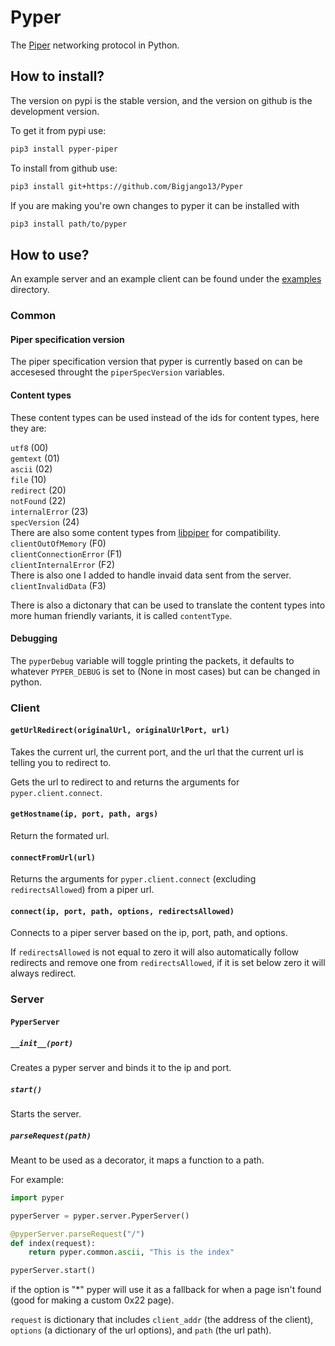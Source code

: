 # Pyper
The [Piper](https://github.com/Luminoso-256/piper) networking protocol in Python.

## How to install?

The version on pypi is the stable version, and the version on github is the development version.

To get it from pypi use:
```bash
pip3 install pyper-piper
```

To install from github use:
```bash
pip3 install git+https://github.com/Bigjango13/Pyper
```

If you are making you're own changes to pyper it can be installed with 
```bash
pip3 install path/to/pyper
```

## How to use?

An example server and an example client can be found under the [examples](https://github.com/Bigjango13/Pyper/tree/main/examples) directory.

### Common

#### Piper specification version

The piper specification version that pyper is currently based on can be accesesed throught the `piperSpecVersion` variables.

#### Content types
These content types can be used instead of the ids for content types, here they are:

`utf8` (00)<br>
`gemtext` (01)<br>
`ascii` (02)<br>
`file` (10)<br>
`redirect` (20)<br>
`notFound` (22)<br>
`internalError` (23)<br>
`specVersion` (24)<br>
There are also some content types from [libpiper](https://github.com/RandomSoup/libpiper) for compatibility.<br>
`clientOutOfMemory` (F0)<br>
`clientConnectionError` (F1)<br>
`clientInternalError` (F2)<br>
There is also one I added to handle invaid data sent from the server.<br>
`clientInvalidData` (F3)<br>

There is also a dictonary that can be used to translate the content types into more human friendly variants, it is called `contentType`.

#### Debugging

The `pyperDebug` variable will toggle printing the packets, it defaults to whatever `PYPER_DEBUG` is set to (None in most cases) but can be changed in python.

### Client

#### `getUrlRedirect(originalUrl, originalUrlPort, url)`

Takes the current url, the current port, and the url that the current url is telling you to redirect to.

Gets the url to redirect to and returns the arguments for `pyper.client.connect`.

#### `getHostname(ip, port, path, args)`

Return the formated url.

#### `connectFromUrl(url)`

Returns the arguments for `pyper.client.connect` (excluding `redirectsAllowed`) from a piper url. 

#### `connect(ip, port, path, options, redirectsAllowed)`

Connects to a piper server based on the ip, port, path, and options.

If `redirectsAllowed` is not equal to zero it will also automatically follow redirects and remove one from `redirectsAllowed`, if it is set below zero it will always redirect.

### Server

#### `PyperServer`

##### `__init__(port)`

Creates a pyper server and binds it to the ip and port.

##### `start()`

Starts the server.

##### `parseRequest(path)`

Meant to be used as a decorator, it maps a function to a path.

For example:

```py
import pyper

pyperServer = pyper.server.PyperServer()

@pyperServer.parseRequest("/")
def index(request):
    return pyper.common.ascii, "This is the index"

pyperServer.start()
```

if the option is "*" pyper will use it as a fallback for when a page isn't found (good for making a custom 0x22 page).

`request` is dictionary that includes `client_addr` (the address of the client), `options` (a dictionary of the url options), and `path` (the url path).